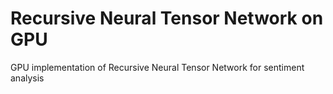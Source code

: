 Recursive Neural Tensor Network on GPU
==================

GPU implementation of Recursive Neural Tensor Network for sentiment analysis
